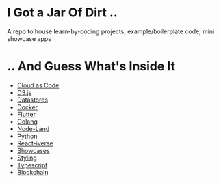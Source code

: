 <!-- @format -->

# I Got a Jar Of Dirt ..

A repo to house learn-by-coding projects, example/boilerplate code, mini showcase apps

# .. And Guess What's Inside It

-  [Cloud as Code](cloud-as-code/)
-  [D3.js](d3/)
-  [Datastores](datastores/)
-  [Docker](docker/)
-  [Flutter](flutter/)
-  [Golang](golang/)
-  [Node-Land](node-land/)
-  [Python](python/)
-  [React-iverse](reactiverse/)
-  [Showcases](showcases/)
-  [Styling](style/)
-  [Typescript](typescript/)
-  [Blockchain](blockchain/)
